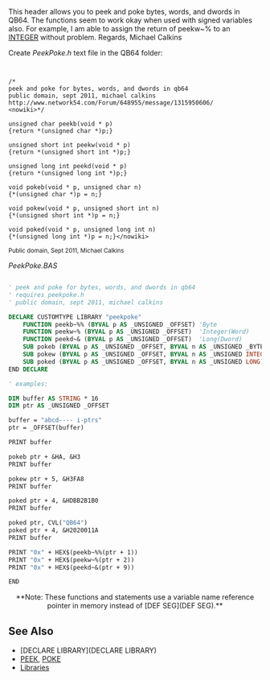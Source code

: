 This header allows you to peek and poke bytes, words, and dwords in QB64. The functions seem to work okay when used with signed variables also. For example, I am able to assign the return of peekw~% to an [INTEGER](INTEGER) without problem. Regards, Michael Calkins


Create *PeekPoke.h* text file in the QB64 folder:

```text


/*
peek and poke for bytes, words, and dwords in qb64
public domain, sept 2011, michael calkins
http://www.network54.com/Forum/648955/message/1315950606/
<nowiki>*/

unsigned char peekb(void * p)
{return *(unsigned char *)p;}

unsigned short int peekw(void * p)
{return *(unsigned short int *)p;}

unsigned long int peekd(void * p)
{return *(unsigned long int *)p;}

void pokeb(void * p, unsigned char n)
{*(unsigned char *)p = n;}

void pokew(void * p, unsigned short int n)
{*(unsigned short int *)p = n;}

void poked(void * p, unsigned long int n)
{*(unsigned long int *)p = n;}</nowiki>

```

<sub>Public domain, Sept 2011, Michael Calkins</sub>

*PeekPoke.BAS*

```vb

' peek and poke for bytes, words, and dwords in qb64
' requires peekpoke.h
' public domain, sept 2011, michael calkins

DECLARE CUSTOMTYPE LIBRARY "peekpoke"
    FUNCTION peekb~%% (BYVAL p AS _UNSIGNED _OFFSET) 'Byte
    FUNCTION peekw~% (BYVAL p AS _UNSIGNED _OFFSET)  'Integer(Word)
    FUNCTION peekd~& (BYVAL p AS _UNSIGNED _OFFSET)  'Long(Dword)
    SUB pokeb (BYVAL p AS _UNSIGNED _OFFSET, BYVAL n AS _UNSIGNED _BYTE) 
    SUB pokew (BYVAL p AS _UNSIGNED _OFFSET, BYVAL n AS _UNSIGNED INTEGER)
    SUB poked (BYVAL p AS _UNSIGNED _OFFSET, BYVAL n AS _UNSIGNED LONG)
END DECLARE

' examples:

DIM buffer AS STRING * 16
DIM ptr AS _UNSIGNED _OFFSET

buffer = "abcd---- i-ptrs"
ptr = _OFFSET(buffer)

PRINT buffer

pokeb ptr + &HA, &H3
PRINT buffer

pokew ptr + 5, &H3FA8
PRINT buffer

poked ptr + 4, &HDBB2B1B0
PRINT buffer

poked ptr, CVL("QB64")
poked ptr + 4, &H2020011A
PRINT buffer

PRINT "0x" + HEX$(peekb~%%(ptr + 1))
PRINT "0x" + HEX$(peekw~%(ptr + 2))
PRINT "0x" + HEX$(peekd~&(ptr + 9))

END 

```
<center>**Note: These functions and statements use a variable name reference pointer in memory instead of [DEF SEG](DEF SEG).**</center>


## See Also

* [DECLARE LIBRARY](DECLARE LIBRARY)
* [PEEK](PEEK), [POKE](POKE)
* [Libraries](Libraries)




